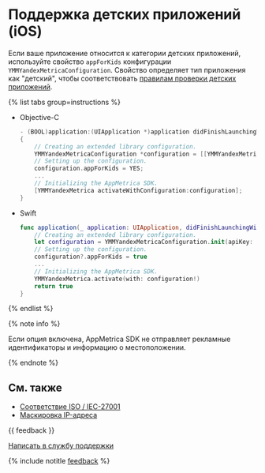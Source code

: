# Поддержка детских приложений (iOS)

Если ваше приложение относится к категории детских приложений, используйте свойство `appForKids` конфигурации `YMMYandexMetricaConfiguration`. Свойство определяет тип приложения как "детский", чтобы соответствовать [правилам проверки детских приложений](https://developer.apple.com/app-store/review/guidelines/#kids).

{% list tabs group=instructions %}

- Objective-C
  
  ```objectivec translate=no
  - (BOOL)application:(UIApplication *)application didFinishLaunchingWithOptions:(NSDictionary *)launchOptions
  {
      // Creating an extended library configuration.
      YMMYandexMetricaConfiguration *configuration = [[YMMYandexMetricaConfiguration alloc] initWithApiKey:@"API_key"];
      // Setting up the configuration.
      configuration.appForKids = YES;
      ...
      // Initializing the AppMetrica SDK.
      [YMMYandexMetrica activateWithConfiguration:configuration];
  }
  ```

- Swift
  
  ```swift translate=no
  func application(_ application: UIApplication, didFinishLaunchingWithOptions launchOptions: [UIApplication.LaunchOptionsKey : AnyObject]? = nil) -> Bool {
      // Creating an extended library configuration.
      let configuration = YMMYandexMetricaConfiguration.init(apiKey: "API key")
      // Setting up the configuration.
      configuration?.appForKids = true
      ...
      // Initializing the AppMetrica SDK.
      YMMYandexMetrica.activate(with: configuration!) 
      return true
  }
  ```

{% endlist %}

{% note info %}

Если опция включена, AppMetrica SDK не отправляет рекламные идентификаторы и информацию о местоположении.

{% endnote %}

## См. также

- [Соответствие ISO / IEC-27001](iso-27001.md)
- [Маскировка IP-адреса](ip-masking.md)

{{ feedback }}

<a href="../troubleshooting/feedback-new.html">
  <span class="button">Написать в службу поддержки</span>
</a>

{% include notitle [feedback](../_includes/feedback-button.md) %}

